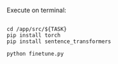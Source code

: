 Execute on terminal:

```export TASK=natural-language-inference

cd /app/src/${TASK}
pip install torch
pip install sentence_transformers

python finetune.py
```
